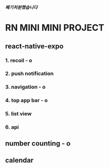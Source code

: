 ***폐기처분했습니다***


# RN MINI MINI PROJECT

## react-native-expo

### 1. recoil - o
### 2. push notification
### 3. navigation - o
### 4. top app bar - o
### 5. list view
### 6. api

## number counting - o
## calendar
